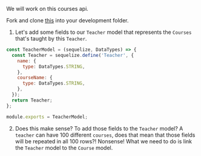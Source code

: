 We will work on this courses api.

Fork and clone [this](https://github.com/JoinCODED/Demo-Express-M4-Sql-Courses) into your development folder.

1. Let's add some fields to our `Teacher` model that represents the `Courses` that's taught by this `Teacher`.

```js
const TeacherModel = (sequelize, DataTypes) => {
  const Teacher = sequelize.define('Teacher', {
    name: {
      type: DataTypes.STRING,
    },
    courseName: {
      type: DataTypes.STRING,
    },
  });
  return Teacher;
};

module.exports = TeacherModel;
```

2. Does this make sense? To add those fields to the `Teacher` model? A `teacher` can have 100 different `courses`, does that mean that those fields will be repeated in all 100 rows?! Nonsense! What we need to do is link the `Teacher` model to the `Course` model.
